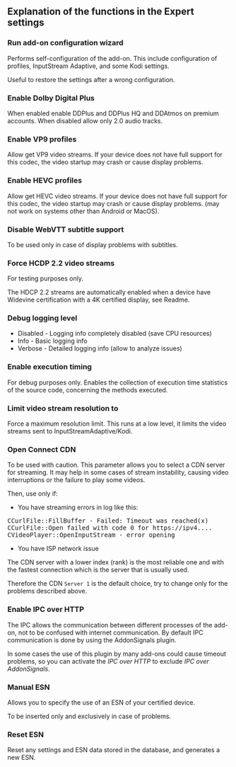 ## Explanation of the functions in the Expert settings

### Run add-on configuration wizard
Performs self-configuration of the add-on. This include configuration of profiles, InputStream Adaptive, and some Kodi settings.

Useful to restore the settings after a wrong configuration.

### Enable Dolby Digital Plus
When enabled enable DDPlus and DDPlus HQ and DDAtmos on premium accounts.
When disabled allow only 2.0 audio tracks.

### Enable VP9 profiles
Allow get VP9 video streams. If your device does not have full support for this codec, the video startup may crash or cause display problems.

### Enable HEVC profiles
Allow get HEVC video streams. If your device does not have full support for this codec, the video startup may crash or cause display problems.
(may not work on systems other than Android or MacOS).

### Disable WebVTT subtitle support
To be used only in case of display problems with subtitles.

### Force HCDP 2.2 video streams
For testing purposes only.

The HDCP 2.2 streams are automatically enabled when a device have Widevine certification with a 4K certified display, see Readme.

### Debug logging level
- Disabled - Logging info completely disabled (save CPU resources)
- Info - Basic logging info
- Verbose - Detailed logging info (allow to analyze issues)

### Enable execution timing
For debug purposes only.
Enables the collection of execution time statistics of the source code, concerning the methods executed.

### Limit video stream resolution to
Force a maximum resolution limit. This runs at a low level, it limits the video streams sent to InputStreamAdaptive/Kodi.

### Open Connect CDN
To be used with caution. This parameter allows you to select a CDN server for streaming.
It may help in some cases of stream instability, causing video interruptions or the failure to play some videos.

Then, use only if:
- You have streaming errors in log like this:
<pre>
CCurlFile::FillBuffer - Failed: Timeout was reached(x)
CCurlFile::Open failed with code 0 for https://ipv4....
CVideoPlayer::OpenInputStream - error opening
</pre>
- You have ISP network issue

The CDN server with a lower index (rank) is the most reliable one and with the fastest connection which is the server that is usually used.

Therefore the CDN `Server 1` is the default choice, try to change only for the problems described above.

### Enable IPC over HTTP
The IPC allows the communication between different processes of the add-on, not to be confused with internet communication. By default IPC communication is done by using the AddonSignals plugin.

In some cases the use of this plugin by many add-ons could cause timeout problems, so you can activate the _IPC over HTTP_ to exclude _IPC over AddonSignals_.

### Manual ESN
Allows you to specify the use of an ESN of your certified device.

To be inserted only and exclusively in case of problems.

### Reset ESN
Reset any settings and ESN data stored in the database, and generates a new ESN.
